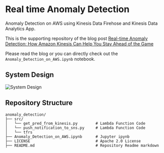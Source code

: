 # Real time Anomaly Detection

Anomaly Detection on AWS using Kinesis Data Firehose and Kinesis Data Analytics App.

This is the supporting repository of the blog post [Real-time Anomaly Detection: How Amazon Kinesis Can Help You Stay Ahead of the Game](https://medium.com/@mrmaheshrajput/real-time-anomaly-detection-how-amazon-kinesis-can-help-you-stay-ahead-of-the-game-229ae8b32e62)

Please read the blog or you can directly check out the `Anomaly_Detection_on_AWS.ipynb` notebook.


## System Design
![System Design](https://cdn-images-1.medium.com/v2/resize:fit:1600/1*jelo3n_abNM8XHLAh5HRlw.jpeg)

## Repository Structure
```
anomaly_detection/
├── src/
│   └── get_pred_from_kinesis.py        # Lambda Function Code
│   └── push_notification_to_sns.py     # Lambda Function Code
│   └── tfrs
├── Anomaly_Detection_on_AWS.ipynb      # Jupyter ipynb
├── LICENSE                             # Apache 2.0 License
├── README.md                           # Repository Readme markdown
```